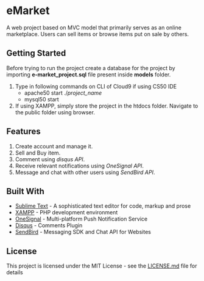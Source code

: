 # eMarket

A web project based on MVC model that primarily serves as an online marketplace. Users can sell items or browse items put on sale by others.

## Getting Started

Before trying to run the project create a database for the project by importing __e-market_project.sql__ file present inside __models__ folder.
1. Type in following commands on CLI of Cloud9 if using CS50 IDE
      * apache50 start ./_project_name_
      * mysql50 start
2. If using XAMPP, simply store the project in the htdocs folder. Navigate to the public folder using browser.

## Features

1. Create account and manage it.
2. Sell and Buy item.
3. Comment using _disqus API_.
4. Receive relevant notifications using _OneSignal API_.
5. Message and chat with other users using _SendBird API_.

## Built With

* [Sublime Text](https://www.sublimetext.com/) - A sophisticated text editor for code, markup and prose
* [XAMPP](https://www.apachefriends.org/index.html) - PHP development environment
* [OneSignal](https://onesignal.com/) - Multi-platform Push Notification Service
* [Disqus](https://disqus.com/) - Comments Plugin
* [SendBird](https://sendbird.com/) - Messaging SDK and Chat API for Websites

## License

This project is licensed under the MIT License - see the [LICENSE.md](LICENSE.md) file for details
